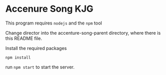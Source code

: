# Accenure Song KJG

This program requires ```nodejs``` and the ```npm``` tool 

Change director into the accenture-song-parent directory, where there is this README file.

Install the required packages

```
npm install
```

run ```npm start``` to start the server.
